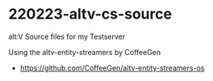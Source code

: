 # 220223-altv-cs-source

alt:V Source files for my Testserver

Using the altv-entity-streamers by CoffeeGen 
- https://github.com/CoffeeGen/altv-entity-streamers-os
